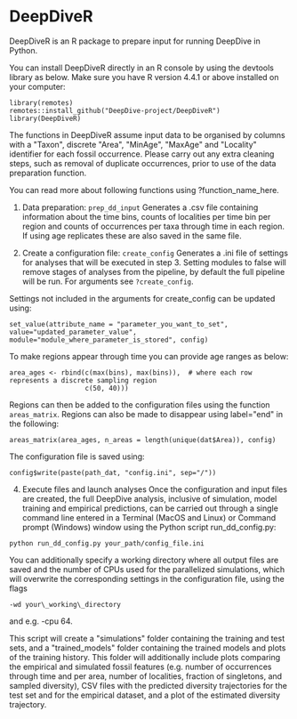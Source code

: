 # DeepDiveR
DeepDiveR is an R package to prepare input for running DeepDive in Python. 

You can install DeepDiveR directly in an R console by using the devtools library as below. Make sure you have R version 4.4.1 or above installed on your computer:

```
library(remotes)
remotes::install_github("DeepDive-project/DeepDiveR")
library(DeepDiveR)
```

The functions in DeepDiveR assume input data to be organised by columns with a "Taxon", discrete "Area", "MinAge", "MaxAge" and "Locality" identifier for each fossil occurrence. 
Please carry out any extra cleaning steps, such as removal of duplicate occurrences, prior to use of the data preparation function.

You can read more about following functions using ?function_name_here.

1. Data preparation: ```prep_dd_input```
Generates a .csv file containing information about the time bins, counts of localities per time bin per region and counts of occurrences per taxa through time in each region. If using age   replicates these are also saved in the same file. 

2. Create a configuration file: ```create_config```
Generates a .ini file of settings for analyses that will be executed in step 3. Setting modules to false will remove stages of analyses from the pipeline, by default the full pipeline will be run. For arguments see ```?create_config```.

Settings not included in the arguments for create_config can be updated using:
```
set_value(attribute_name = "parameter_you_want_to_set", value="updated_parameter_value", module="module_where_parameter_is_stored", config)
```
To make regions appear through time you can provide age ranges as below:
```
area_ages <- rbind(c(max(bins), max(bins)),  # where each row represents a discrete sampling region
                   c(50, 40)))  
```                  
Regions can then be added to the configuration files using the function ```areas_matrix```. 
Regions can also be made to disappear using label="end" in the following:
```
areas_matrix(area_ages, n_areas = length(unique(dat$Area)), config)
```

The configuration file is saved using:
```
config$write(paste(path_dat, "config.ini", sep="/"))
```

4. Execute files and launch analyses
Once the configuration and input files are created, the full DeepDive analysis, inclusive of simulation, model training and empirical predictions, can be carried out through a single command line entered in a Terminal (MacOS and Linux) or Command prompt (Windows) window using the Python script run_dd_config.py:

```
python run_dd_config.py your_path/config_file.ini
```

You can additionally specify a working directory where all output files are saved and the number of CPUs used for the parallelized simulations, which will overwrite the corresponding settings in the configuration file, using the flags 
```
-wd your\_working\_directory
```
and e.g. -cpu 64. 

This script will create a "simulations" folder containing the training and test sets, and a "trained_models" folder containing the trained models and plots of the training history. This folder will additionally include plots comparing the empirical and simulated fossil features (e.g. number of occurrences through time and per area, number of localities, fraction of singletons, and sampled diversity), CSV files with the predicted diversity trajectories for the test set and for the empirical dataset, and a plot of the estimated diversity trajectory.

